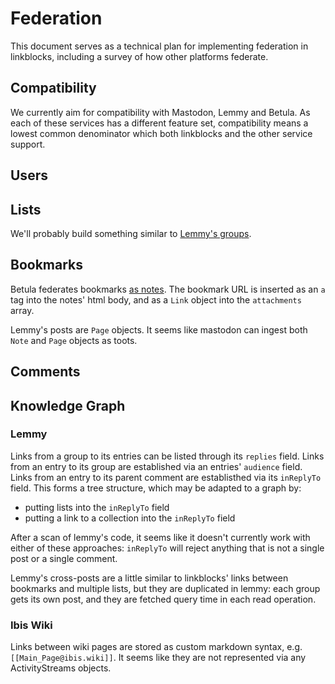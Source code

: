 # Federation

This document serves as a technical plan for implementing federation in linkblocks, including a survey of how other platforms federate.

## Compatibility

We currently aim for compatibility with Mastodon, Lemmy and Betula. As each of these services has a different feature set, compatibility means a lowest common denominator which both linkblocks and the other service support.

## Users

## Lists

We'll probably build something similar to [Lemmy's groups](https://codeberg.org/fediverse/fep/src/branch/main/fep/1b12/fep-1b12.md).

## Bookmarks

Betula federates bookmarks [as notes](https://git.sr.ht/~bouncepaw/betula/tree/master/item/fediverse/activities/note.go). The bookmark URL is inserted as an `a` tag into the notes' html body, and as a `Link` object into the `attachments` array.

Lemmy's posts are `Page` objects. It seems like mastodon can ingest both `Note` and `Page` objects as toots.

## Comments

## Knowledge Graph

### Lemmy

Links from a group to its entries can be listed through its `replies` field. Links from an entry to its group are established via an entries' `audience` field. Links from an entry to its parent comment are establisthed via its `inReplyTo` field. This forms a tree structure, which may be adapted to a graph by:

- putting lists into the `inReplyTo` field
- putting a link to a collection into the `inReplyTo` field

After a scan of lemmy's code, it seems like it doesn't currently work with either of these approaches: `inReplyTo` will reject anything that is not a single post or a single comment.

Lemmy's cross-posts are a little similar to linkblocks' links between bookmarks and multiple lists, but they are duplicated in lemmy: each group gets its own post, and they are fetched query time in each read operation.

### Ibis Wiki

Links between wiki pages are stored as custom markdown syntax, e.g. ` 	[[Main_Page@ibis.wiki]]`. It seems like they are not represented via any ActivityStreams objects.
